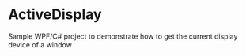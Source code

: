# ActiveDisplay
Sample WPF/C# project to demonstrate how to get the current display device of a window

